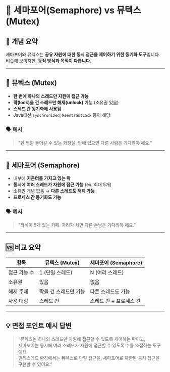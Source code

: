 # 🔐 세마포어(Semaphore) vs 뮤텍스(Mutex)

## 📌 개념 요약

세마포어와 뮤텍스는 **공유 자원에 대한 동시 접근을 제어하기 위한 동기화 도구**입니다.  
비슷해 보이지만, **동작 방식과 목적이 다릅니다.**

---

## 🧷 뮤텍스 (Mutex)

- **한 번에 하나의 스레드만 자원에 접근 가능**
- **락(lock)을 건 스레드만 해제(unlock)** 가능 (소유권 있음)
- **스레드 간 동기화에 사용됨**
- Java에선 `synchronized`, `ReentrantLock` 등이 해당

### 🗣️ 예시  
> "한 명만 들어갈 수 있는 화장실. 안에 있으면 다른 사람은 기다려야 해요."

---

## 🔢 세마포어 (Semaphore)

- 내부에 **카운터를 가지고 있는 락**
- **동시에 여러 스레드가 자원에 접근 가능** (ex. 최대 5개)
- 소유권 개념 없음 → **다른 스레드도 해제 가능**
- **프로세스 간 동기화도 가능**

### 🗣️ 예시  
> "좌석이 5개 있는 카페. 자리가 차면 다른 손님은 기다려야 해요."

---

## 🆚 비교 요약

| 항목        | 뮤텍스 (Mutex)        | 세마포어 (Semaphore)        |
|-------------|------------------------|------------------------------|
| 접근 가능 수 | 1 (단일 스레드)        | N (여러 스레드)              |
| 소유권      | 있음                   | 없음                         |
| 해제 주체   | 락을 건 스레드만 가능  | 다른 스레드도 가능           |
| 사용 대상   | 스레드 간              | 스레드 간 + 프로세스 간      |

---

## 💡 면접 포인트 예시 답변

> “뮤텍스는 하나의 스레드만 자원에 접근할 수 있도록 제어하는 락이고,  
> 세마포어는 동시에 여러 스레드가 자원에 접근할 수 있도록 수를 조절하는 도구예요.  
> 멀티스레드 환경에서는 뮤텍스로 단일 접근을, 세마포어로 제한된 동시 접근을 구현할 수 있어요.”
